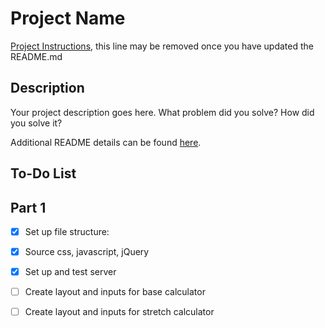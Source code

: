 # Project Name

[Project Instructions](./INSTRUCTIONS.md), this line may be removed once you have updated the README.md

## Description

Your project description goes here. What problem did you solve? How did you solve it?

Additional README details can be found [here](https://github.com/PrimeAcademy/readme-template/blob/master/README.md).

## To-Do List

## Part 1
- [X] Set up file structure:
- [X] Source css, javascript, jQuery
- [X] Set up and test server

- [ ] Create layout and inputs for base calculator
- [ ] Create layout and inputs for stretch calculator
